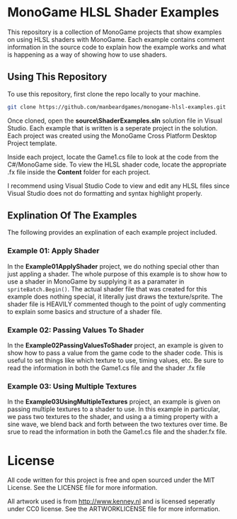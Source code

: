 # MonoGame HLSL Shader Examples
This repository is a collection of MonoGame projects that show examples on using HLSL shaders with MonoGame.  Each example contains comment information in the source code to explain how the example works and what is happening as a way of showing how to use shaders.

## Using This Repository
To use this repository, first clone the repo locally to your machine.

```sh
git clone https://github.com/manbeardgames/monogame-hlsl-examples.git
```

Once cloned, open the **source\ShaderExamples.sln** solution file in Visual Studio. Each example that is written is a seperate project in the solution.  Each project was created using the MonoGame Cross Platform Desktop Project template.  

Inside each project, locate the Game1.cs file to look at the code from the C#/MonoGame side.  To view the HLSL
shader code, locate the appropriate .fx file inside the **Content** folder for each project.  

I recommend using Visual Studio Code to view and edit any HLSL files since Visual Studio does not do formatting and syntax highlight properly. 

## Explination Of The Examples
The following provides an explination of each example project included.

### Example 01: Apply Shader
In the **Example01ApplyShader** project, we do nothing special other than just appling a shader.  The whole purpose of this example is to show how to use a shader in MonoGame by supplying it as a paramater in `spriteBatch.Begin()`.  The actual shader file that was created for this example does nothing special, it literally just draws the texture/sprite.  The shader file is HEAVILY commented though to the point of ugly commenting to explain some basics and structure of a shader file.

### Example 02: Passing Values To Shader
In the **Example02PassingValuesToShader** project, an example is given to show how to pass a value from the game code to the shader code.  This is useful to set things like which texture to use, timing values, etc.  Be sure to read the information in both the Game1.cs file and the shader .fx file

### Example 03: Using Multiple Textures
In the **Example03UsingMultipleTextures** project, an example is given on passing multiple textures to a shader to use.  In this example in particular, we pass two textures to the shader, and using a a timing property with a sine wave, we blend back and forth between the two textures over time.  Be srue to read the information in both the Game1.cs file and the shader.fx file.

# License
All code written for this project is free and open sourced under the MIT License.  See the LICENSE file for more information.

All artwork used is from http://www.kenney.nl and is licensed seperatly under CC0 license.  See the ARTWORKLICENSE file for more information.
